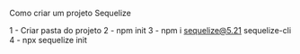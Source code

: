 Como criar um projeto Sequelize

1 - Criar pasta do projeto
2 - npm init
3 - npm i sequelize@5.21 sequelize-cli
4 - npx sequelize init